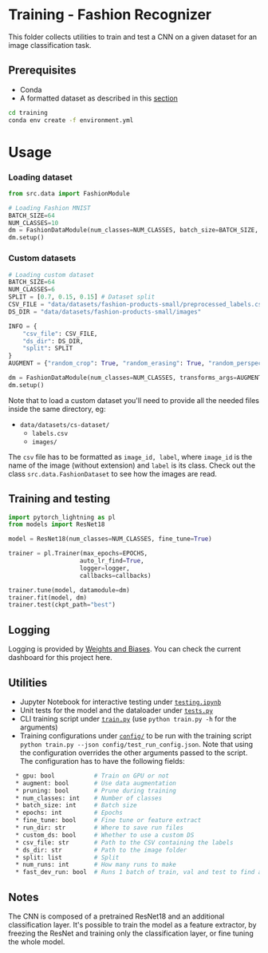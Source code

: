 # Training - Fashion Recognizer
This folder collects utilities to train and test a CNN on a given dataset for an image classification task.

## Prerequisites
* Conda
* A formatted dataset as described in this [section](###Custom-datasets)

```sh
cd training
conda env create -f environment.yml
```
# Usage

### Loading dataset
```python
from src.data import FashionModule

# Loading Fashion MNIST
BATCH_SIZE=64
NUM_CLASSES=10
dm = FashionDataModule(num_classes=NUM_CLASSES, batch_size=BATCH_SIZE, num_workers=4)
dm.setup()
```
### Custom datasets
```python
# Loading custom dataset
BATCH_SIZE=64
NUM_CLASSES=6
SPLIT = [0.7, 0.15, 0.15] # Dataset split
CSV_FILE = "data/datasets/fashion-products-small/preprocessed_labels.csv"
DS_DIR = "data/datasets/fashion-products-small/images"

INFO = {
    "csv_file": CSV_FILE,
    "ds_dir": DS_DIR,
    "split": SPLIT
}
AUGMENT = {"random_crop": True, "random_erasing": True, "random_perspective": True, "random_affine": True}

dm = FashionDataModule(num_classes=NUM_CLASSES, transforms_args=AUGMENT, custom_ds_info=INFO)
dm.setup()
```
Note that to load a custom dataset you'll need to provide all the needed files inside the same directory, eg: 
  * `data/datasets/cs-dataset/`
    * `labels.csv`
    * `images/`

The `csv` file has to be formatted as `image_id, label`, where `image_id` is the name of the image (without extension) and `label` is its class. Check out the class `src.data.FashionDataset` to see how the images are read. 

## Training and testing
```python
import pytorch_lightning as pl
from models import ResNet18

model = ResNet18(num_classes=NUM_CLASSES, fine_tune=True)

trainer = pl.Trainer(max_epochs=EPOCHS,
                    auto_lr_find=True,
                    logger=logger,
                    callbacks=callbacks)

trainer.tune(model, datamodule=dm)
trainer.fit(model, dm)
trainer.test(ckpt_path="best")
```
## Logging
Logging is provided by [Weights and Biases](https://wandb.ai/). You can check the current dashboard for this project here.

## Utilities
* Jupyter Notebook for interactive testing under [`testing.ipynb`](testing.ipynb)
* Unit tests for the model and the dataloader under [`tests.py`](tests.py)
* CLI training script under [`train.py`](train.py) (use `python train.py -h` for the arguments)
* Training configurations under [`config/`](config) to be run with the training script `python train.py --json config/test_run_config.json`. Note that using the configuration overrides the other arguments passed to the script. The configuration has to have the following fields:

```sh
  * gpu: bool           # Train on GPU or not
  * augment: bool       # Use data augmentation
  * pruning: bool       # Prune during training
  * num_classes: int    # Number of classes
  * batch_size: int     # Batch size
  * epochs: int         # Epochs
  * fine_tune: bool     # Fine tune or feature extract
  * run_dir: str        # Where to save run files
  * custom_ds: bool     # Whether to use a custom DS
  * csv_file: str       # Path to the CSV containing the labels
  * ds_dir: str         # Path to the image folder
  * split: list         # Split
  * num_runs: int       # How many runs to make
  * fast_dev_run: bool  # Runs 1 batch of train, val and test to find any bugs 
```

## Notes
The CNN is composed of a pretrained ResNet18 and an additional classification layer. It's possible to train the model as a feature extractor, by freezing the ResNet and training only the classification layer, or fine tuning the whole model.
